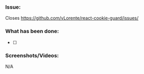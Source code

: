 ### Issue:

Closes https://github.com/vLorente/react-cookie-guard/issues/

### What has been done:

- [ ]

### Screenshots/Videos:

N/A